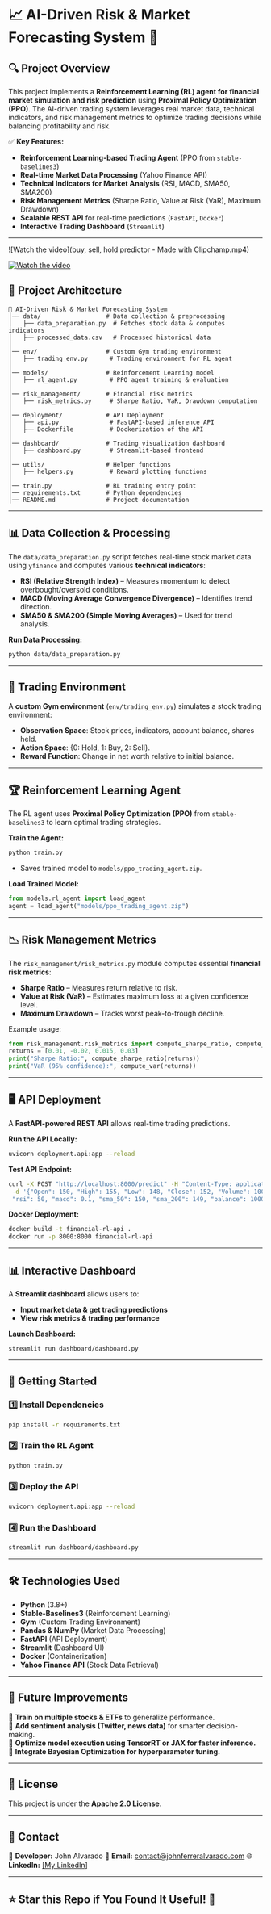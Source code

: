 # 📈 AI-Driven Risk & Market Forecasting System 🚀

## 🔍 Project Overview

This project implements a **Reinforcement Learning (RL) agent for financial market simulation and risk prediction** using **Proximal Policy Optimization (PPO)**. The AI-driven trading system leverages real market data, technical indicators, and risk management metrics to optimize trading decisions while balancing profitability and risk.

✅ **Key Features:**

- **Reinforcement Learning-based Trading Agent** (PPO from `stable-baselines3`)
- **Real-time Market Data Processing** (Yahoo Finance API)
- **Technical Indicators for Market Analysis** (RSI, MACD, SMA50, SMA200)
- **Risk Management Metrics** (Sharpe Ratio, Value at Risk (VaR), Maximum Drawdown)
- **Scalable REST API** for real-time predictions (`FastAPI`, `Docker`)
- **Interactive Trading Dashboard** (`Streamlit`)

---

![Watch the video](buy, sell, hold predictor - Made with Clipchamp.mp4)

[![Watch the video](https://youtu.be/CHR2EzLQ6k8)](https://youtu.be/CHR2EzLQ6k8)


## 🎯 Project Architecture

```
📂 AI-Driven Risk & Market Forecasting System
│── data/                  # Data collection & preprocessing
│   ├── data_preparation.py  # Fetches stock data & computes indicators
│   ├── processed_data.csv   # Processed historical data
│
│── env/                   # Custom Gym trading environment
│   ├── trading_env.py      # Trading environment for RL agent
│
│── models/                # Reinforcement Learning model
│   ├── rl_agent.py         # PPO agent training & evaluation
│
│── risk_management/       # Financial risk metrics
│   ├── risk_metrics.py     # Sharpe Ratio, VaR, Drawdown computation
│
│── deployment/            # API Deployment
│   ├── api.py              # FastAPI-based inference API
│   ├── Dockerfile          # Dockerization of the API
│
│── dashboard/             # Trading visualization dashboard
│   ├── dashboard.py        # Streamlit-based frontend
│
│── utils/                 # Helper functions
│   ├── helpers.py          # Reward plotting functions
│
│── train.py               # RL training entry point
│── requirements.txt       # Python dependencies
│── README.md              # Project documentation
```

---

## 📊 Data Collection & Processing

The `data/data_preparation.py` script fetches real-time stock market data using `yfinance` and computes various **technical indicators**:

- **RSI (Relative Strength Index)** – Measures momentum to detect overbought/oversold conditions.
- **MACD (Moving Average Convergence Divergence)** – Identifies trend direction.
- **SMA50 & SMA200 (Simple Moving Averages)** – Used for trend analysis.

**Run Data Processing:**

```bash
python data/data_preparation.py
```

---

## 🏦 Trading Environment

A **custom Gym environment** (`env/trading_env.py`) simulates a stock trading environment:

- **Observation Space**: Stock prices, indicators, account balance, shares held.
- **Action Space**: {0: Hold, 1: Buy, 2: Sell}.
- **Reward Function**: Change in net worth relative to initial balance.

---

## 🏆 Reinforcement Learning Agent

The RL agent uses **Proximal Policy Optimization (PPO)** from `stable-baselines3` to learn optimal trading strategies.

**Train the Agent:**

```bash
python train.py
```

- Saves trained model to `models/ppo_trading_agent.zip`.

**Load Trained Model:**

```python
from models.rl_agent import load_agent
agent = load_agent("models/ppo_trading_agent.zip")
```

---

## 📉 Risk Management Metrics

The `risk_management/risk_metrics.py` module computes essential **financial risk metrics**:

- **Sharpe Ratio** – Measures return relative to risk.
- **Value at Risk (VaR)** – Estimates maximum loss at a given confidence level.
- **Maximum Drawdown** – Tracks worst peak-to-trough decline.

Example usage:

```python
from risk_management.risk_metrics import compute_sharpe_ratio, compute_var, compute_max_drawdown
returns = [0.01, -0.02, 0.015, 0.03]
print("Sharpe Ratio:", compute_sharpe_ratio(returns))
print("VaR (95% confidence):", compute_var(returns))
```

---

## 🖥️ API Deployment

A **FastAPI-powered REST API** allows real-time trading predictions.

**Run the API Locally:**

```bash
uvicorn deployment.api:app --reload
```

**Test API Endpoint:**

```bash
curl -X POST "http://localhost:8000/predict" -H "Content-Type: application/json" \
 -d '{"Open": 150, "High": 155, "Low": 148, "Close": 152, "Volume": 1000000,
 "rsi": 50, "macd": 0.1, "sma_50": 150, "sma_200": 149, "balance": 10000, "shares_held": 0}'
```

**Docker Deployment:**

```bash
docker build -t financial-rl-api .
docker run -p 8000:8000 financial-rl-api
```

---

## 📊 Interactive Dashboard

A **Streamlit dashboard** allows users to:

- **Input market data & get trading predictions**
- **View risk metrics & trading performance**

**Launch Dashboard:**

```bash
streamlit run dashboard/dashboard.py
```

---

## 🚀 Getting Started

### **1️⃣ Install Dependencies**

```bash
pip install -r requirements.txt
```

### **2️⃣ Train the RL Agent**

```bash
python train.py
```

### **3️⃣ Deploy the API**

```bash
uvicorn deployment.api:app --reload
```

### **4️⃣ Run the Dashboard**

```bash
streamlit run dashboard/dashboard.py
```

---

## 🛠️ Technologies Used

- **Python** (3.8+)
- **Stable-Baselines3** (Reinforcement Learning)
- **Gym** (Custom Trading Environment)
- **Pandas & NumPy** (Market Data Processing)
- **FastAPI** (API Deployment)
- **Streamlit** (Dashboard UI)
- **Docker** (Containerization)
- **Yahoo Finance API** (Stock Data Retrieval)

---

## 🌟 Future Improvements

🔹 **Train on multiple stocks & ETFs** to generalize performance.  
🔹 **Add sentiment analysis (Twitter, news data)** for smarter decision-making.  
🔹 **Optimize model execution using TensorRT or JAX for faster inference.**  
🔹 **Integrate Bayesian Optimization for hyperparameter tuning.**


---

## 📜 License

This project is under the **Apache 2.0 License**.

---

## 📧 Contact

🚀 **Developer:** John Alvarado
📩 **Email:** contact@johnferreralvarado.com
🌐 **LinkedIn:** [\[My LinkedIn\] ](https://www.linkedin.com/in/johnfalvarado/)

---

## ⭐ Star this Repo if You Found It Useful! 🌟
